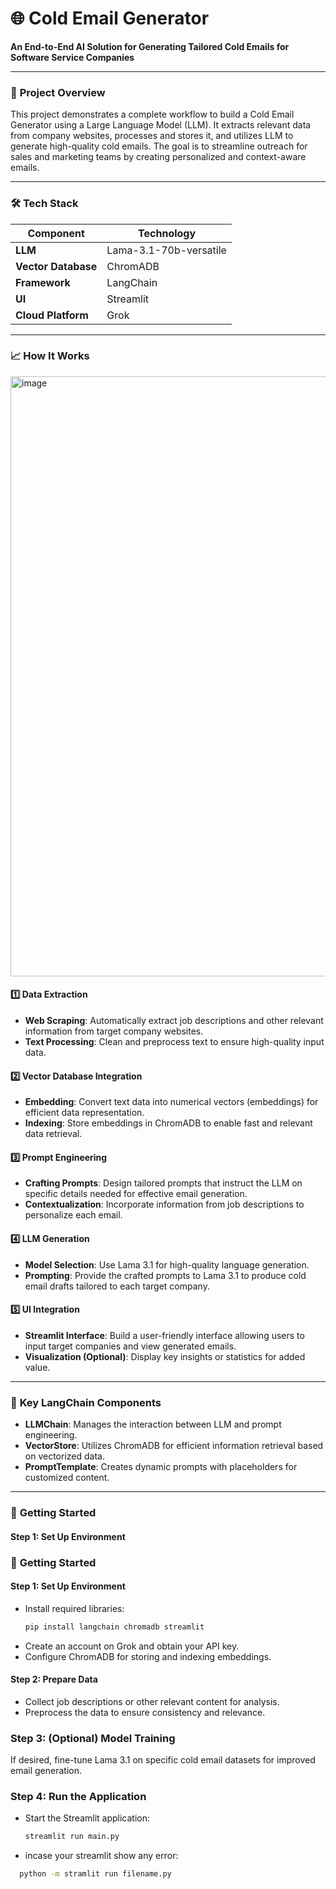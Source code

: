 # 🌐 **Cold Email Generator**

**An End-to-End AI Solution for Generating Tailored Cold Emails for Software Service Companies**

---

### 🚀 **Project Overview**
This project demonstrates a complete workflow to build a Cold Email Generator using a Large Language Model (LLM). It extracts relevant data from company websites, processes and stores it, and utilizes LLM to generate high-quality cold emails. The goal is to streamline outreach for sales and marketing teams by creating personalized and context-aware emails.

---

### 🛠️ **Tech Stack**

| **Component**    | **Technology**     |
|------------------|--------------------|
| **LLM**          | Lama-3.1-70b-versatile|           |
| **Vector Database** | ChromADB         |
| **Framework**    | LangChain          |
| **UI**           | Streamlit          |
| **Cloud Platform** | Grok             |

---

### 📈 **How It Works**
<img width="960" alt="image" src="https://github.com/user-attachments/assets/4f6edfcd-cfc8-4d31-a389-ff8b82143463">


#### 1️⃣ **Data Extraction**
- **Web Scraping**: Automatically extract job descriptions and other relevant information from target company websites.
- **Text Processing**: Clean and preprocess text to ensure high-quality input data.

#### 2️⃣ **Vector Database Integration**
- **Embedding**: Convert text data into numerical vectors (embeddings) for efficient data representation.
- **Indexing**: Store embeddings in ChromADB to enable fast and relevant data retrieval.

#### 3️⃣ **Prompt Engineering**
- **Crafting Prompts**: Design tailored prompts that instruct the LLM on specific details needed for effective email generation.
- **Contextualization**: Incorporate information from job descriptions to personalize each email.

#### 4️⃣ **LLM Generation**
- **Model Selection**: Use Lama 3.1 for high-quality language generation.
- **Prompting**: Provide the crafted prompts to Lama 3.1 to produce cold email drafts tailored to each target company.

#### 5️⃣ **UI Integration**
- **Streamlit Interface**: Build a user-friendly interface allowing users to input target companies and view generated emails.
- **Visualization (Optional)**: Display key insights or statistics for added value.

---

### 🧩 **Key LangChain Components**

- **LLMChain**: Manages the interaction between LLM and prompt engineering.
- **VectorStore**: Utilizes ChromADB for efficient information retrieval based on vectorized data.
- **PromptTemplate**: Creates dynamic prompts with placeholders for customized content.

---

### 📖 **Getting Started**

#### Step 1: Set Up Environment
### 📖 **Getting Started**

#### Step 1: Set Up Environment
- Install required libraries:
  ```bash
  pip install langchain chromadb streamlit
- Create an account on Grok and obtain your API key.
- Configure ChromADB for storing and indexing embeddings.
#### Step 2: Prepare Data
- Collect job descriptions or other relevant content for analysis.
- Preprocess the data to ensure consistency and relevance.
### Step 3: (Optional) Model Training
If desired, fine-tune Lama 3.1 on specific cold email datasets for improved email generation.
### Step 4: Run the Application
- Start the Streamlit application:
  ```bash
  streamlit run main.py
- incase your streamlit show any error:
```bash
  python -m stramlit run filename.py
